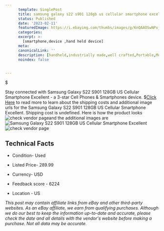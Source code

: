 ```yaml
---
      template: SinglePost
      title: samsung galaxy s22 s901 128gb us cellular smartphone excellent
      status: Published
      date: '2023-02-11'
      featuredImage: https://i.ebayimg.com/thumbs/images/g/KnQAAOSwNPxjIhdy/s-l225.jpg
      categories: 
      excerpt: >-
        [smartphone,device ,hand held device]
      meta:
      canonicalLink: ''
      description: [handheld,industrially made,well crafted,Portable,Mobile,Compact,Convenient,Lightweight,Maneuverable,Man-portable,Miniature,Carriable,Hand-held,Light,Holdable,Transportable,Mobile device,Pocket-sized,On-the-go,Wireless,Cordless,Compact size,Convenient size, smartphone,device ,hand held device]
      noindex: false
      
        
---
```

$

Stay connected with Samsung Galaxy S22 S901 128GB US Cellular Smartphone Excellent - a 3-star Cell Phones & Smartphones device.
$[Click Here](https://www.ebay.com/itm/284950234610?hash=item42585b85f2%3Ag%3AKnQAAOSwNPxjIhdy&mkevt=1&mkcid=1&mkrid=711-53200-19255-0&campid=%253CePNCampaignId%253E&customid=%253CreferenceId%253E&toolid=10049) to read more to learn about the shipping costs and additional image urls for the Samsung Galaxy S22 S901 128GB US Cellular Smartphone Excellent. Shipping cost is undefined. Here is how the product looks ![check vendor page](https://i.ebayimg.com/thumbs/images/g/KnQAAOSwNPxjIhdy/s-l225.jpg)and the additional images are![Samsung Galaxy S22 S901 128GB US Cellular Smartphone Excellent](https://i.ebayimg.com/images/g/KnQAAOSwNPxjIhdy/s-l300.jpg)![check vendor page](https://origin-galleryplus.ebayimg.com/ws/web/284950234610_2_0_1/225x225.jpg,https://origin-galleryplus.ebayimg.com/ws/web/284950234610_3_0_1/225x225.jpg,https://origin-galleryplus.ebayimg.com/ws/web/284950234610_4_0_1/225x225.jpg)



 ## Technical Facts 



     
      

 - Condition- Used 


      

 - Listed Price- 289.99 


      

 - Currency- USD 


      

 - Feedback score - 6224 


      

 - Location - US 


      
      

 *_This post may contain affiliate links from eBay and other third-party websites. As an eBay affiliate, we earn from qualifying purchases. Although we do our best to keep the information up-to-date and accurate, please check the date and all details with the vendor's website before making a purchase. Not all data may be accurate._*






